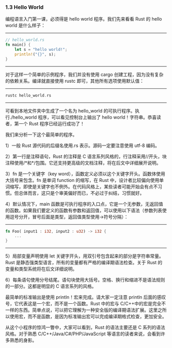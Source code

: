 ### 1.3 Hello World

编程语言入门第一课，必须得是 hello world 程序。我们先来看看 Rust 的 hello world 是什么样子：

---

```rust
// hello_world.rs
fn main() {
    let s = "hello world!";
    println!("{}", s);
}
```

---

对于这样一个简单的示例程序，我们并没有使用 cargo 创建工程，因为没有复杂的依赖关系。编译就直接使用 rustc 即可，其他所有选项使用默认值：

---

```rust
rustc hello_world.rs
```

---

可看到本地文件夹中生成了一个名为 hello\_world 的可执行程序。执行./hello\_world 程序，可以看见控制台上输出了 hello world！字符串。恭喜读者，第一个 Rust 程序已经运行成功了！

我们来分析一下这个最简单的程序。

1）一般 Rust 源代码的后缀名使用.rs 表示。源码一定要注意使用 utf-8 编码。

2）第一行是注释语句，Rust 的注释是 C 语言系列风格的，行注释采用//开头，块注释使用/\*和\*/包围。它还支持更高级的文档注释，将在后文中详细展开说明。

3）fn 是一个关键字（key word），函数定义必须以这个关键字开头。函数体使用大括号来包含。fn 是单词 function 的缩写，在 Rust 中，设计者比较偏向使用单词缩写，即使是关键字也不例外。在代码风格上，某些读者可能开始会有点不习惯。但总体而言，这只是个审美偏好而已，不必过于纠结，习惯就好。

4）默认情况下，main 函数是可执行程序的入口点，它是一个无参数，无返回值的函数。如果我们要定义的函数有参数和返回值，可以使用以下语法（参数列表使用逗号分开，冒号后面是类型，返回值类型使用->符号分隔）：

---

```rust
fn Foo( input1 : i32, input2 : u32) -> i32 {
    ...
}
```

---

5）局部变量声明使用 let 关键字开头，用双引号包含起来的部分是字符串常量。Rust 是静态强类型语言，所有的变量都有严格的编译期语法检查。关于 Rust 的变量和类型系统将在后文详细说明。

6）每条语句使用分号结尾。语句块使用大括号。空格、换行和缩进不是语法规则的一部分。这都是明显的 C 语言系列的风格。

最简单的标准输出是使用 println！宏来完成。请大家一定注意 println 后面的感叹号，它代表这是一个宏，而不是一个函数。Rust 中的宏与 C/C++中的宏是完全不一样的东西。简单点说，可以把它理解为一种安全版的编译期语法扩展。这里之所以使用宏，而不是函数，是因为标准输出宏可以完成编译期格式检查，更加安全。

从这个小程序的惊鸿一瞥中，大家可以看到，Rust 的语法主要还是 C 系列的语法风格。对于熟悉 C/C++/Java/C#/PHP/JavaScript 等语言的读者来说，会看到许多熟悉的身影。
